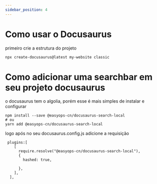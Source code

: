 ```yaml
---
sidebar_position: 4
---
```


# Como usar o Docusaurus

primeiro crie a estrutura do projeto

```bash
npx create-docusaurus@latest my-website classic
```

# Como adicionar uma searchbar em seu projeto docusaurus

o docusaurus tem o algolia, porém esse é mais simples de instalar e configurar

```
npm install --save @easyops-cn/docusaurus-search-local
# ou
yarn add @easyops-cn/docusaurus-search-local
```

logo após no seu docusaurus.config.js adicione a requisição 

```
 plugins:[
    [
      require.resolve("@easyops-cn/docusaurus-search-local"),  
      {
        hashed: true,
     
      },
    ],
  ],
```